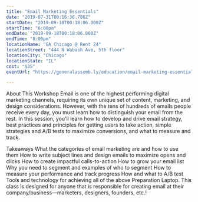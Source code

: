 ```yaml
---
title: "Email Marketing Essentials"
date: "2019-07-31T00:16:36.786Z"
startDate: "2019-09-18T00:18:06.000Z"
startTime: "6:00pm"
endDate: "2019-09-18T00:18:06.000Z"
endTime: "8:00pm"
locationName: "GA Chicago @ Rent 24"
locationStreet: "444 N Wabash Ave, 5th floor"
locationCity: "Chicago"
locationState: "IL"
cost: "$35"
eventUrl: "https://generalassemb.ly/education/email-marketing-essentials/chicago/78027"

---
```


About This Workshop
Email is one of the highest performing digital marketing channels, requiring its own unique set of content, marketing, and design considerations. However, with the tens of hundreds of emails people receive every day, you must learn how to distinguish your email from the rest. In this session, you’ll learn how to develop and drive email strategy, best practices and principles for getting users to take action, simple strategies and A/B tests to maximize conversions, and what to measure and track.

Takeaways
What the categories of email marketing are and how to use them
How to write subject lines and design emails to maximize opens and clicks
How to create impactful calls-to-action
How to grow your email list
Why you need to segment and examples of who to segment
How to measure your performance and track progress
How and what to A/B test
Tools and technology for achieving all of the above
Preparation
Laptop. This class is designed for anyone that is responsible for creating email at their company/business—marketers, designers, founders, etc.!


